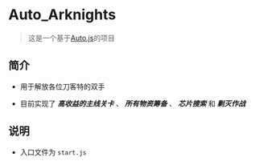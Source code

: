 # Auto_Arknights

> 这是一个基于[Auto.js](https://github.com/hyb1996/Auto.js)的项目
## 简介
- 用于解放各位刀客特的双手

- 目前实现了 ***高收益的主线关卡*** 、 ***所有物资筹备*** 、 ***芯片搜索*** 和 ***剿灭作战***

## 说明
- 入口文件为 `start.js`